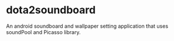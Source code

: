 # dota2soundboard
An android soundboard and wallpaper setting application that uses soundPool and Picasso library.
